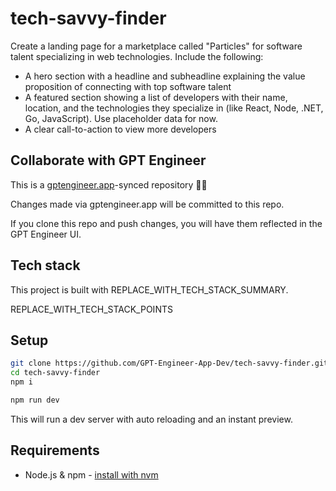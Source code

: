 # tech-savvy-finder

Create a landing page for a marketplace called "Particles" for software talent specializing in web technologies. Include the following:

- A hero section with a headline and subheadline explaining the value proposition of connecting with top software talent 
- A featured section showing a list of developers with their name, location, and the technologies they specialize in (like React, Node, .NET, Go, JavaScript). Use placeholder data for now.
- A clear call-to-action to view more developers

## Collaborate with GPT Engineer

This is a [gptengineer.app](https://gptengineer.app)-synced repository 🌟🤖

Changes made via gptengineer.app will be committed to this repo.

If you clone this repo and push changes, you will have them reflected in the GPT Engineer UI.

## Tech stack

This project is built with REPLACE_WITH_TECH_STACK_SUMMARY.

REPLACE_WITH_TECH_STACK_POINTS

## Setup

```sh
git clone https://github.com/GPT-Engineer-App-Dev/tech-savvy-finder.git
cd tech-savvy-finder
npm i
```

```sh
npm run dev
```

This will run a dev server with auto reloading and an instant preview.

## Requirements

- Node.js & npm - [install with nvm](https://github.com/nvm-sh/nvm#installing-and-updating)
